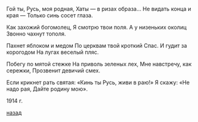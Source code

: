 Гой ты, Русь, моя родная,
Хаты — в ризах образа…
Не видать конца и края —
Только синь сосет глаза.

Как захожий богомолец,
Я смотрю твои поля.
А у низеньких околиц
Звонно чахнут тополя.

Пахнет яблоком и медом
По церквам твой кроткий Спас.
И гудит за корогодом
На лугах веселый пляс.

Побегу по мятой стежке
На приволь зеленых лех,
Мне навстречу, как сережки,
Прозвенит девичий смех.

Если крикнет рать святая:
«Кинь ты Русь, живи в раю!»
Я скажу: «Не надо рая,
Дайте родину мою».

1914 г.

[назад](./../index.md)